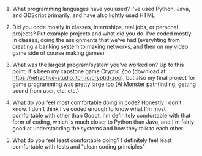 1. What programming languages have you used?
I've used Python, Java, and GDScript primarily, and have also lightly used HTML

2. Did you code mostly in classes, internships, real jobs, or personal projects? Put example projects and what did you do.
I've coded mostly in classes, doing the assignments that we've had (everyhting from creating a banking system to making networks, and then on my video game side of course making games)

3. What was the largest program/system you’ve worked on?
Up to this point, it's been my capstone game Cryptid Zoo (download at https://refractive-studio.itch.io/cryptid-zoo), but also my final project for game programming was pretty large too (AI Monster pathfinding, getting sound from user, etc. etc.)

4. What do you feel most comfortable doing in code?
Honestly I don't know.  I don't think I've coded enough to know what I'm most comfortable with other than Godot.  I'm definitely comfortable with that form of coding, which is much closer to Python than Java, and I'm fairly good at understanding the systems and how they talk to each other.

5. What do you feel least comfortable doing?
I definitely feel least comfortable with tests and "clean coding principles"
